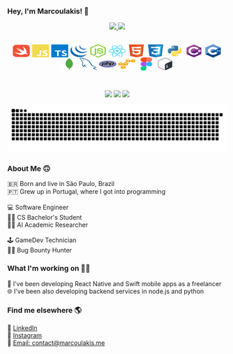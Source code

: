 ### Hey, I'm Marcoulakis! 👋

<div align="center">
  <a href="https://github.com/marcoulakis">
    <img height="180em" src="https://github-readme-stats.vercel.app/api?username=marcoulakis&show_icons=true&theme=nightowl&include_all_commits=true&count_private=false"/>
    <img height="180em" src="https://github-readme-stats.vercel.app/api/top-langs/?username=marcoulakis&layout=compact&langs_count=7&theme=nightowl"/>
  </a> 
</div>
<p align="center"><br>
      <img align="center" alt="Marcoulakis-Swift" height="30" width="40" src="https://raw.githubusercontent.com/devicons/devicon/master/icons/swift/swift-original.svg">
  <img align="center" alt="Marcoulakis-Js" height="30" width="40" src="https://raw.githubusercontent.com/devicons/devicon/master/icons/javascript/javascript-plain.svg">
  <img align="center" alt="Marcoulakis-Ts" height="30" width="40" src="https://raw.githubusercontent.com/devicons/devicon/master/icons/typescript/typescript-plain.svg">
        <img align="center" alt="Marcoulakis-jQuery" height="30" width="40" src="https://raw.githubusercontent.com/devicons/devicon/master/icons/jquery/jquery-original.svg">
      <img align="center" alt="Marcoulakis-NodeJs" height="30" width="40" src="https://raw.githubusercontent.com/devicons/devicon/master/icons/nodejs/nodejs-original.svg">
  <img align="center" alt="Marcoulakis-React" height="30" width="40" src="https://raw.githubusercontent.com/devicons/devicon/master/icons/react/react-original.svg">
  <img align="center" alt="Marcoulakis-HTML" height="30" width="40" src="https://raw.githubusercontent.com/devicons/devicon/master/icons/html5/html5-original.svg">
  <img align="center" alt="Marcoulakis-CSS" height="30" width="40" src="https://raw.githubusercontent.com/devicons/devicon/master/icons/css3/css3-original.svg">
  <img align="center" alt="Marcoulakis-Python" height="30" width="40" src="https://raw.githubusercontent.com/devicons/devicon/master/icons/python/python-original.svg">
  <img align="center" alt="Marcoulakis-Csharp" height="30" width="40" src="https://raw.githubusercontent.com/devicons/devicon/master/icons/csharp/csharp-original.svg">
    <img align="center" alt="Marcoulakis-CplusPlus" height="30" width="40" src="https://raw.githubusercontent.com/devicons/devicon/master/icons/cplusplus/cplusplus-original.svg">
  <img align="center" alt="Marcoulakis-MongoDB" height="30" width="40" src="https://raw.githubusercontent.com/devicons/devicon/master/icons/mongodb/mongodb-plain.svg">
      <img align="center" alt="Marcoulakis-MySQL" height="30" width="40" src="https://raw.githubusercontent.com/devicons/devicon/master/icons/mysql/mysql-original.svg">
    <img align="center" alt="Marcoulakis-PHP" height="30" width="40" src="https://raw.githubusercontent.com/devicons/devicon/master/icons/php/php-original.svg">
    <img align="center" alt="Marcoulakis-AWS" height="30" width="40" src="https://raw.githubusercontent.com/devicons/devicon/master/icons/amazonwebservices/amazonwebservices-original.svg">
    <img align="center" alt="Marcoulakis-Figma" height="30" width="40" src="https://raw.githubusercontent.com/devicons/devicon/master/icons/figma/figma-original.svg">
    <img align="center" alt="Marcoulakis-Bash" height="30" width="40" src="https://raw.githubusercontent.com/devicons/devicon/master/icons/bash/bash-original.svg">
</p>
  <br>
<div>
  <p align="center">
      <a href="https://instagram.com/_marcoulakis" target="_blank"><img src="https://img.shields.io/badge/-Instagram-%23E4405F?style=for-the-badge&logo=instagram&logoColor=white" target="_blank"></a>
    <a href = "mailto:contact@marcoulakis.me"><img src="https://img.shields.io/badge/-Gmail-%23333?style=for-the-badge&logo=gmail&logoColor=white" target="_blank"></a>
    <a href="https://www.linkedin.com/in/marcoulakis" target="_blank"><img src="https://img.shields.io/badge/-LinkedIn-%230077B5?style=for-the-badge&logo=linkedin&logoColor=white" target="_blank"></a> 
  </p>
  <p align="center">
    <img src="https://github.com/marcoulakis/marcoulakis/blob/output/github-contribution-grid-snake.svg" target="_blank" alt="Snake animation">  
  </p>

</div>
  
### About Me 🙃
🇧🇷 Born and live in São Paulo, Brazil <br>
🇵🇹 Grew up in Portugal, where I got into programming <br>
<br>
💻 Software Engineer <br>
👩‍🎓 CS Bachelor's Student <br>
👩‍🔬 AI Academic Researcher <br>
<br>
🕹️ GameDev Technician <br>
👩‍💻 Bug Bounty Hunter


### What I'm working on 👨‍💻

📱 I've been developing React Native and Swift mobile apps as a freelancer<br>
🌐 I've been also developing backend services in node.js and python


### Find me elsewhere 🌎

💼 [LinkedIn](https://www.linkedin.com/in/marcoulakis/) <br>
📸 [Instagram](https://instagram.com/_marcoulakis)  <br>
📧 [Email: contact@marcoulakis.me](mailto:contact@marcoulakis.me)
    

